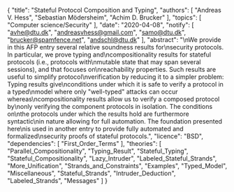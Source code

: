 {
    "title": "Stateful Protocol Composition and Typing",
    "authors": [
        "Andreas V. Hess",
        "Sebastian Mödersheim",
        "Achim D. Brucker"
    ],
    "topics": [
        "Computer science/Security"
    ],
    "date": "2020-04-08",
    "notify": [
        "avhe@dtu.dk",
        "andreasvhess@gmail.com",
        "samo@dtu.dk",
        "brucker@spamfence.net",
        "andschl@dtu.dk"
    ],
    "abstract": "\nWe provide in this AFP entry several relative soundness results for\nsecurity protocols. In particular, we prove typing and\ncompositionality results for stateful protocols (i.e., protocols with\nmutable state that may span several sessions), and that focuses on\nreachability properties. Such results are useful to simplify protocol\nverification by reducing it to a simpler problem: Typing results give\nconditions under which it is safe to verify a protocol in a typed\nmodel where only \"well-typed\" attacks can occur whereas\ncompositionality results allow us to verify a composed protocol by\nonly verifying the component protocols in isolation. The conditions on\nthe protocols under which the results hold are furthermore syntactic\nin nature allowing for full automation. The foundation presented here\nis used in another entry to provide fully automated and formalized\nsecurity proofs of stateful protocols.",
    "licence": "BSD",
    "dependencies": [
        "First_Order_Terms"
    ],
    "theories": [
        "Parallel_Compositionality",
        "Typing_Result",
        "Stateful_Typing",
        "Stateful_Compositionality",
        "Lazy_Intruder",
        "Labeled_Stateful_Strands",
        "More_Unification",
        "Strands_and_Constraints",
        "Examples",
        "Typed_Model",
        "Miscellaneous",
        "Stateful_Strands",
        "Intruder_Deduction",
        "Labeled_Strands",
        "Messages"
    ]
}